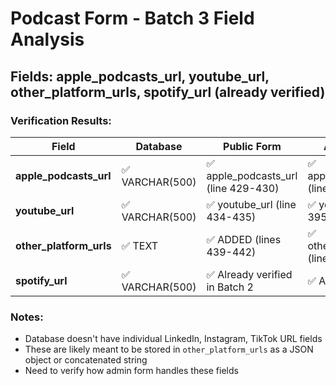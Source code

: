 # Podcast Form - Batch 3 Field Analysis
## Fields: apple_podcasts_url, youtube_url, other_platform_urls, spotify_url (already verified)

### Verification Results:

| Field | Database | Public Form | Admin Form | Status |
|-------|----------|-------------|------------|--------|
| **apple_podcasts_url** | ✅ VARCHAR(500) | ✅ apple_podcasts_url (line 429-430) | ✅ apple_podcasts_url (line 384) | ✅ ALIGNED |
| **youtube_url** | ✅ VARCHAR(500) | ✅ youtube_url (line 434-435) | ✅ youtube_url (line 395) | ✅ ALIGNED |
| **other_platform_urls** | ✅ TEXT | ✅ ADDED (lines 439-442) | ✅ other_platform_urls (line 406) | ✅ FIXED & ALIGNED |
| **spotify_url** | ✅ VARCHAR(500) | ✅ Already verified in Batch 2 | ✅ Already verified | ✅ OK |

### Notes:
- Database doesn't have individual LinkedIn, Instagram, TikTok URL fields
- These are likely meant to be stored in `other_platform_urls` as a JSON object or concatenated string
- Need to verify how admin form handles these fields